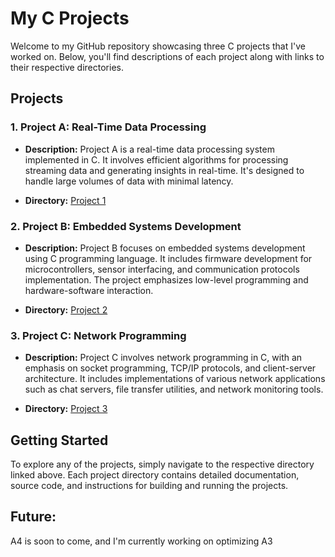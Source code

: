 # My C Projects

Welcome to my GitHub repository showcasing three C projects that I've worked on. Below, you'll find descriptions of each project along with links to their respective directories.

## Projects

### 1. Project A: Real-Time Data Processing

- **Description:** Project A is a real-time data processing system implemented in C. It involves efficient algorithms for processing streaming data and generating insights in real-time. It's designed to handle large volumes of data with minimal latency.

- **Directory:** [Project 1](Projects/A1)

### 2. Project B: Embedded Systems Development

- **Description:** Project B focuses on embedded systems development using C programming language. It includes firmware development for microcontrollers, sensor interfacing, and communication protocols implementation. The project emphasizes low-level programming and hardware-software interaction.

- **Directory:** [Project 2](Projects/A1)

### 3. Project C: Network Programming

- **Description:** Project C involves network programming in C, with an emphasis on socket programming, TCP/IP protocols, and client-server architecture. It includes implementations of various network applications such as chat servers, file transfer utilities, and network monitoring tools.

- **Directory:** [Project 3](Projects/A1)

## Getting Started

To explore any of the projects, simply navigate to the respective directory linked above. Each project directory contains detailed documentation, source code, and instructions for building and running the projects.

## Future:

A4 is soon to come, and I'm currently working on optimizing A3 

